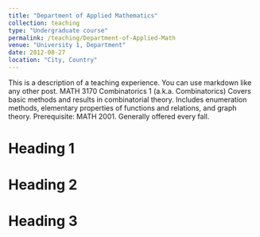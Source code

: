 ```yaml
---
title: "Department of Applied Mathematics"
collection: teaching
type: "Undergraduate course"
permalink: /teaching/Department-of-Applied-Math
venue: "University 1, Department"
date: 2012-08-27
location: "City, Country"
---
```


This is a description of a teaching experience. You can use markdown like any other post.
MATH 3170  Combinatorics 1
(a.k.a. Combinatorics)
Covers basic methods and results in combinatorial theory. Includes enumeration methods, elementary properties of functions and relations, and graph theory.
Prerequisite:  MATH 2001.
Generally offered every fall.

Heading 1
======

Heading 2
======

Heading 3
======
